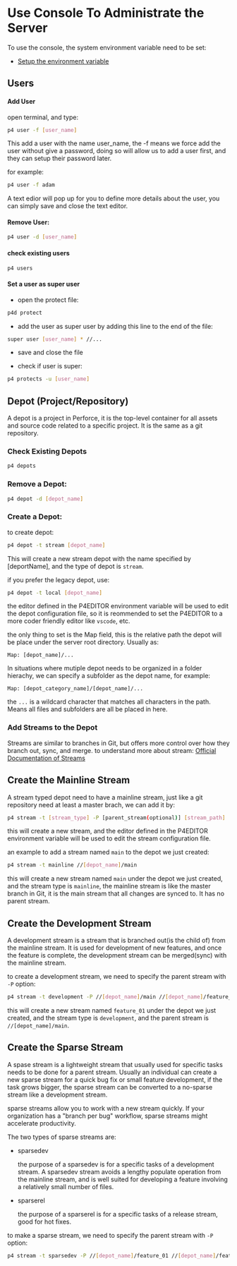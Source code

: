 # Use Console To Administrate the Server

To use the console, the system environment variable need to be set:
* [Setup the environment variable](SystemVariable.md)

## Users

#### Add User
open terminal, and type:
```sh
p4 user -f [user_name] 
```
This add a user with the name user_name, the -f means we force add the user without give a password, doing so will allow us to add a user first, and they can setup their password later.

for example:
```sh
p4 user -f adam
```

A text edior will pop up for you to define more details about the user, you can simply save and close the text editor.

#### Remove User:
```sh
p4 user -d [user_name] 
```

#### check existing users
```sh
p4 users
```

#### Set a user as super user
* open the protect file:
```sh
p4d protect
```
* add the user as super user by adding this line to the end of the file:
```sh
super user [user_name] * //...
```
* save and close the file

* check if user is super:
```sh
p4 protects -u [user_name]
```
## Depot (Project/Repository)
A depot is a project in Perforce, it is the top-level container for all assets and source code related to a specific project. It is the same as a git repository.

### Check Existing Depots
```sh
p4 depots
```
### Remove a Depot:
```sh
p4 depot -d [depot_name]
```

### Create a Depot:
to create depot:
```sh
p4 depot -t stream [depot_name] 
```
This will create a new stream depot with the name specified by [deportName], and the type of depot is ```stream```.

if you prefer the legacy depot, use:
```sh
p4 depot -t local [depot_name]
```
the editor defined in the P4EDITOR environment variable will be used to edit the depot configuration file, so it is reommended to set the P4EDITOR to a more coder friendly editor like ```vscode```, etc.

the only thing to set is the Map field, this is the relative path the depot will be place under the server root directory. Usually as: 
```
Map: [depot_name]/...
```
In situations where mutiple depot needs to be organized in a folder hierachy, we can specify a subfolder as the depot name, for example:
```
Map: [depot_category_name]/[depot_name]/... 
```
the ```...``` is a wildcard character that matches all characters in the path. Means all files and subfolders are all be placed in here.

### Add Streams to the Depot

Streams are similar to branches in Git, but offers more control over how they branch out, sync, and merge. to understand more about stream: [Official Documentation of Streams](https://www.perforce.com/manuals/p4guide/Content/P4Guide/chapter.streams.html)

## Create the Mainline Stream
A stream typed depot need to have a mainline stream, just like a git repository need at least a master brach, we can add it by:
```sh
p4 stream -t [stream_type] -P [parent_stream(optional)] [stream_path]
```
this will create a new stream, and the editor defined in the P4EDITOR environment variable will be used to edit the stream configuration file.

an example to add a stream named ```main``` to the depot we just created:
```sh
p4 stream -t mainline //[depot_name]/main 
```
this will create a new stream named ```main``` under the depot we just created, and the stream type is ```mainline```, the mainline stream is like the master branch in Git, it is the main stream that all changes are synced to. It has no parent stream.


## Create the Development Stream
A development stream is a stream that is branched out(is the child of) from the mainline stream. It is used for development of new features, and once the feature is complete, the development stream can be merged(sync) with the mainline stream.

to create a development stream, we need to specify the parent stream with ```-P``` option:
```sh
p4 stream -t development -P //[depot_name]/main //[depot_name]/feature_01
```
this will create a new stream named ```feature_01``` under the depot we just created, and the stream type is ```development```, and the parent stream is ```//[depot_name]/main```.

## Create the Sparse Stream
A spase stream is a lightweight stream that usually used for specific tasks needs to be done for a parent stream. Usually an individual can create a new sparse stream for a quick bug fix or small feature development, if the task grows bigger, the sparse stream can be converted to a no-sparse stream like a development stream.

sparse streams allow you to work with a new stream quickly. If your organization has a "branch per bug" workflow, sparse streams might accelerate productivity.

The two types of sparse streams are:
* sparsedev

    the purpose of a sparsedev is for a specific tasks of a development stream.
    A sparsedev stream avoids a lengthy populate operation from the mainline stream, and is well suited for developing a feature involving a relatively small number of files.


* sparserel

    the purpose of a sparserel is for a specific tasks of a release stream, good for hot fixes.


to make a sparse stream, we need to specify the parent stream with ```-P``` option:

```sh
p4 stream -t sparsedev -P //[depot_name]/feature_01 //[depot_name]/feature_01_part_01_by_user_01
```
